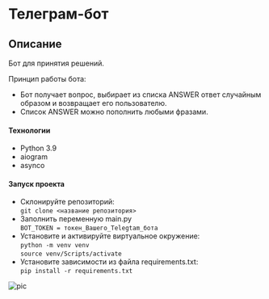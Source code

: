 # Телеграм-бот

## Описание

Бот для принятия решений.

Принцип работы бота:
- Бот получает вопрос, выбирает из списка ANSWER ответ случайным образом и возвращает его пользователю.
- Список ANSWER можно пополнить любыми фразами.

#### Технологии

- Python 3.9
- aiogram
- asynco

#### Запуск проекта

- Склонируйте репозиторий:  
``` git clone <название репозитория> ``` 
- Заполнить переменную main.py   
``` BOT_TOKEN = токен_Вашего_Telegtam_бота ```  
- Установите и активируйте виртуальное окружение:  
``` python -m venv venv ```  
``` source venv/Scripts/activate ``` 
- Установите зависимости из файла requirements.txt:   
``` pip install -r requirements.txt ```

![pic](https://github.com/egorzhmaev/bot_decision_making/blob/main/photo_2024-03-03_15-20-04.jpg)
